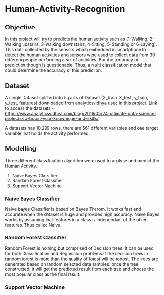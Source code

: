 # Human-Activity-Recognition
## Objective

In this project will try to predicts the human activity such as (1-Walking, 2-Walking upstairs, 3-Walking downstairs, 4-Sitting, 5-Standing or 6-Laying). This data collected by the sensors which embedded in smartphone to detect the human activities and sensors were used to collect data from 30 different people performing a set of activities. But the accuracy of prediction though is questionable. Thus, a multi classification model that could determine the accuracy of this prediction.

## Dataset

A single Dataset splitted into 5 parts of Dataset (X_train, X_test, y_train, y_test, features) downloaded from analyticsvidhya used in this project. Link to access the datasets - https://www.analyticsvidhya.com/blog/2018/05/24-ultimate-data-science-projects-to-boost-your-knowledge-and-skills/

A datasets has 10,299 rows, there are 561 different variables and one target variable that holds the activity performed. 

## Modelling

Three different classification algorithm were used to analyse and predict the Human Activity. 
  1. Naive Bayes Classifier
  2. Random Forest Classifier
  3. Support Vector Machine

### Naive Bayes Classifier

Naive bayes Classifier is based on Bayes Therom. It works fast and accurate when the dataset is huge and provides high accuracy. Naive Bayes works by assuming that features in a class is independant of the other features. Thus called Naive.

### Random Forest Classifier

Random Forest is nothing but comprised of Decision trees. It can be used for both Classification and Regression problems.If the decision trees in random forest is more than the quality of forest will be robost. The trees are generated based on random selected data samples, once the tree constructed, it will get the predicted result from each tree and choose the most popular class as the final result.

### Support Vector Machine


